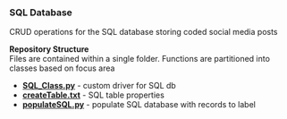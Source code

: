 ### SQL Database ### 
CRUD operations for the SQL database storing coded social media posts

**Repository Structure** <br>
Files are contained within a single folder.  Functions are partitioned into classes based on focus area

- **[SQL_Class.py](https://github.com/larkinandy/ChildrensHealthSocialMediaASP3IRE/blob/main/deep_learning/create_training_dataset/SQL_database/SQL_Class.py)** - custom driver for SQL db <br>
- **[createTable.txt](https://github.com/larkinandy/ChildrensHealthSocialMediaASP3IRE/blob/main/deep_learning/create_training_dataset/SQL_database/createTables.txt)** - SQL table properties <br>
- **[populateSQL.py](https://github.com/larkinandy/ChildrensHealthSocialMediaASP3IRE/blob/main/deep_learning/create_training_dataset/SQL_database/populateSQL.py)** - populate SQL database with records to label <br>
